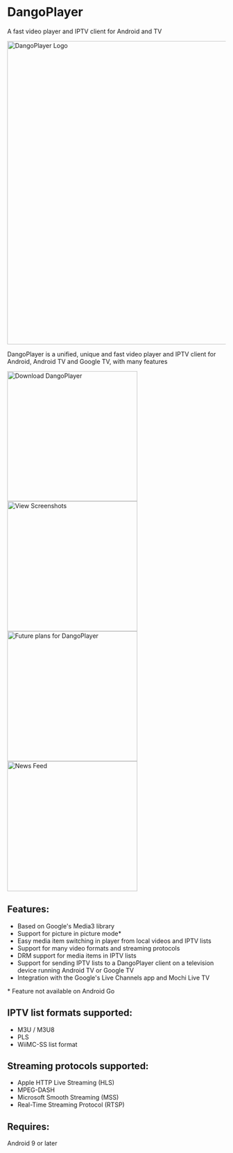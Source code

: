 # DangoPlayer
A fast video player and IPTV client for Android and TV

<img alt='DangoPlayer Logo' width='700' src='https://brunochanrio.github.io/DangoPlayer/assets/DangoPlayerUni_Logo.png'/>

DangoPlayer is a unified, unique and fast video player and IPTV client for Android, Android TV and Google TV, with many features

<a href="https://brunochanrio.github.io/DangoPlayer/getdango"><img alt='Download DangoPlayer' width='300' src='https://brunochanrio.github.io/DangoPlayer/assets/DangoBnr_Download.png'/></a>
<a href="https://brunochanrio.github.io/DangoPlayer/screenshots"><img alt='View Screenshots' width='300' src='https://brunochanrio.github.io/DangoPlayer/assets/DangoBnr_Screenshots.png'/></a>
<a href="https://brunochanrio.github.io/DangoPlayer/futureplans"><img alt='Future plans for DangoPlayer' width='300' src='https://brunochanrio.github.io/DangoPlayer/assets/DangoBnr_FuturePlans.png'/></a>
<a href="https://brunochanrio.github.io/DangoPlayer/news"><img alt='News Feed' width='300' src='https://brunochanrio.github.io/DangoPlayer/assets/DangoBnr_NewsFeed.png'/></a>

## Features:
- Based on Google's Media3 library
- Support for picture in picture mode*
- Easy media item switching in player from local videos and IPTV lists
- Support for many video formats and streaming protocols
- DRM support for media items in IPTV lists
- Support for sending IPTV lists to a DangoPlayer client on a television device running Android TV or Google TV
- Integration with the Google's Live Channels app and Mochi Live TV

\* Feature not available on Android Go

## IPTV list formats supported:
- M3U / M3U8
- PLS
- WiiMC-SS list format

## Streaming protocols supported:
- Apple HTTP Live Streaming (HLS)
- MPEG-DASH
- Microsoft Smooth Streaming (MSS)
- Real-Time Streaming Protocol (RTSP)

## Requires:
Android 9 or later
